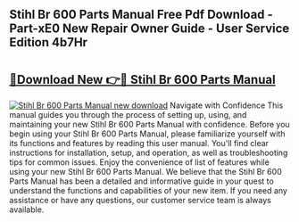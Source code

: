 ## Stihl Br 600 Parts Manual Free Pdf Download - Part-xE0 New Repair Owner Guide - User Service Edition 4b7Hr

# <h2><a href="http://bc27483.oget.top/?id=Stihl+Br+600+Parts+Manual">🔗Download New 👉🔴 Stihl Br 600 Parts Manual</a></h2>

[![Stihl Br 600 Parts Manual new download](https://i.imgur.com/5g1atiW.png)](http://bc27483.oget.top/?id=Stihl+Br+600+Parts+Manual)
Navigate with Confidence This manual guides you through the process of setting up, using, and maintaining your new Stihl Br 600 Parts Manual with confidence. Before you begin using your Stihl Br 600 Parts Manual, please familiarize yourself with its functions and features by reading this user manual. You'll find clear instructions for installation, setup, and operation, as well as troubleshooting tips for common issues. Enjoy the convenience of list of features while using your new Stihl Br 600 Parts Manual. We believe that the Stihl Br 600 Parts Manual has been a detailed and informative guide in your quest to understand the functions and capabilities of your new item. If you need any assistance or have any questions, our customer service team is always available.
